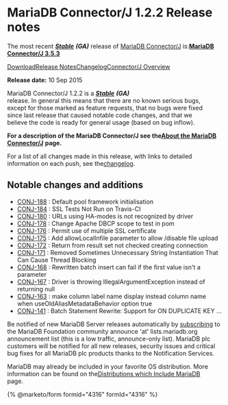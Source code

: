# MariaDB Connector/J 1.2.2 Release notes

The most recent [_**Stable**_](../../../mariadb-release-criteria.md) _**(GA)**_ release of [MariaDB Connector/J](https://github.com/mariadb-corporation/docs-release-notes/blob/test/kb/en/about-mariadb-connector-j/README.md) is:[**MariaDB Connector/J 3.5.3**](../mariadb-connector-j-3-5-release-notes/mariadb-connector-j-3-5-3-release-notes.md)

[Download](https://downloads.mariadb.org/connector-java/1.2.2/)[Release Notes](mariadb-connector-j-122-release-notes.md)[Changelog](../changelogs/mariadb-connector-j-12-changelogs/mariadb-connector-j-122-changelog.md)[Connector/J Overview](https://github.com/mariadb-corporation/docs-release-notes/blob/test/kb/en/about-the-mariadb-connector-j/README.md)

**Release date:** 10 Sep 2015

MariaDB Connector/J 1.2.2 is a [_**Stable**_](../../../mariadb-release-criteria.md) _**(GA)**_\
release. In general this means that there are no known serious bugs,\
except for those marked as feature requests, that no bugs were fixed\
since last release that caused notable code changes, and that we\
believe the code is ready for general usage (based on bug inflow).

**For a description of the MariaDB Connector/J see the**[**About the MariaDB Connector/J**](https://github.com/mariadb-corporation/docs-release-notes/blob/test/kb/en/about-the-mariadb-connector-j/README.md) **page.**

For a list of all changes made in this release, with links to detailed\
information on each push, see the[changelog](../changelogs/mariadb-connector-j-12-changelogs/mariadb-connector-j-122-changelog.md).

## Notable changes and additions

* [CONJ-188](https://jira.mariadb.org/browse/CONJ-188) : Default pool framework initialisation
* [CONJ-184](https://jira.mariadb.org/browse/CONJ-184) : SSL Tests Not Run on Travis-CI
* [CONJ-180](https://jira.mariadb.org/browse/CONJ-180) : URLs using HA-modes is not recognized by driver
* [CONJ-178](https://jira.mariadb.org/browse/CONJ-178) : Change Apache DBCP scope to test in pom
* [CONJ-176](https://jira.mariadb.org/browse/CONJ-176) : Permit use of multiple SSL certificate
* [CONJ-175](https://jira.mariadb.org/browse/CONJ-175) : Add allowLocalInfile parameter to allow /disable file upload
* [CONJ-172](https://jira.mariadb.org/browse/CONJ-172) : Return from result set not checked creating connection
* [CONJ-171](https://jira.mariadb.org/browse/CONJ-171) : Removed Sometimes Unnecessary String Instantiation That Can Cause Thread Blocking
* [CONJ-168](https://jira.mariadb.org/browse/CONJ-168) : Rewritten batch insert can fail if the first value isn't a parameter
* [CONJ-167](https://jira.mariadb.org/browse/CONJ-167) : Driver is throwing IllegalArgumentException instead of returning null
* [CONJ-163](https://jira.mariadb.org/browse/CONJ-163) : make column label name display instead column name when useOldAliasMetadataBehavior option true
* [CONJ-141](https://jira.mariadb.org/browse/CONJ-141) : Batch Statement Rewrite: Support for ON DUPLICATE KEY ...

Be notified of new MariaDB Server releases automatically by [subscribing](https://lists.mariadb.org/postorius/lists/announce.lists.mariadb.org/) to the MariaDB Foundation community announce 'at' lists.mariadb.org announcement list (this is a low traffic, announce-only list). MariaDB plc customers will be notified for all new releases, security issues and critical bug fixes for all MariaDB plc products thanks to the Notification Services.

MariaDB may already be included in your favorite OS distribution. More\
information can be found on the[Distributions which Include MariaDB](https://app.gitbook.com/s/WCInJQ9cmGjq1lsTG91E/readme-1)\
page.

{% @marketo/form formid="4316" formId="4316" %}
